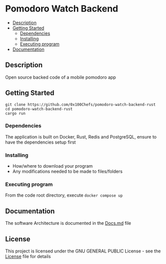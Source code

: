  # Pomodoro Watch Backend 

- [Description](#description)
- [Getting Started](#getting-started)
  - [Dependencies](#dependencies)
  - [Installing](#installing)
  - [Executing program](#executing-program)
- [Documentation](#documentation)

## Description

Open source backed code of a mobile pomodoro app 

## Getting Started
```shell
git clone https://github.com/0x100Chefs/pomodoro-watch-backend-rust
cd pomodoro-watch-backend-rust
cargo run 
```

### Dependencies
The application is built on Docker, Rust, Redis and PostgreSQL, ensure to have the dependencies setup first

### Installing

- How/where to download your program
- Any modifications needed to be made to files/folders

### Executing program
From the code root directory, execute `docker compose up`


## Documentation
The software Architecture is documented in the [Docs.md](./Docs.md) file

## License

This project is licensed under the   GNU GENERAL PUBLIC License - see the [License](./LICENSE) file for details
